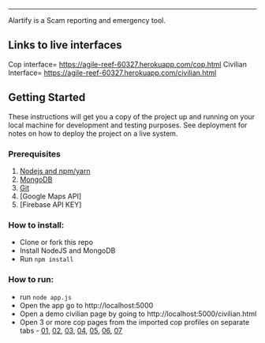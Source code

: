 ----------


Alartify is a Scam reporting and emergency tool.
## Links to live interfaces
Cop interface= https://agile-reef-60327.herokuapp.com/cop.html
Civilian Interface= https://agile-reef-60327.herokuapp.com/civilian.html
## Getting Started

These instructions will get you a copy of the project up and running on your local machine for development and testing purposes. See deployment for notes on how to deploy the project on a live system.

### Prerequisites

 1. [Nodejs and npm/yarn](https://nodejs.org)
 2. [MongoDB](https://www.mongodb.com/)
 3. [Git](https://git-scm.com)
 4. [Google Maps API]
 5. [Firebase API KEY]


### How to install:

* Clone or fork this repo
* Install NodeJS and MongoDB
* Run `npm install` 


### How to run:

* run `node app.js` 
* Open the app go to http://localhost:5000
* Open a demo civilian page by going to http://localhost:5000/civilian.html
* Open 3 or more cop pages from the imported cop profiles on separate tabs - [01](http://localhost:5000/cop.html), [02](http://localhost:5000/cop.html), [03](http://localhost:5000/cop.html), [04](http://localhost:5000/cop.html), [05](http://localhost:5000/cop.html), [06](http://localhost:5000/cop.html), [07](http://localhost:5000/cop.html)

